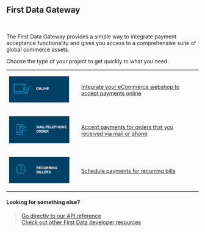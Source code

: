 ## First Data Gateway

&nbsp;

The First Data Gateway provides a simple way to integrate payment acceptance functionality and gives you access to a comprehensive suite of global commerce assets.

Choose the type of your project to get quickly to what you need.

<table>
  <tbody>
    <tr>
      <td>
        <p>
          <a href="?path=docs/GettingStarted/OnlineStoreIntegration/OnlineStoreIntegration.md"><img alt="ONLINE" data-entity-type="file" data-entity-uuid="efb12f51-bb61-48fb-8c75-c6ca2ed58cc6" src="https://raw.githubusercontent.com/Fiserv/Internet-Payment-Gateway/develop/assets/images/ONLINE_0.png" /></a>
        </p>
      </td>
      <td>
        &nbsp;
      </td>
      <td>
        <a href="?path=docs/GettingStarted/OnlineStoreIntegration/OnlineStoreIntegration.md">Integrate your eCommerce webshop to accept payments online</a>
      </td>
    </tr>
    <tr>
      <td>
        <p>
          <a href="?path=docs/GettingStarted/OnlineStoreIntegration/OnlineStoreIntegration.md"><img alt="MOTO" data-entity-type="file" data-entity-uuid="8401f1c8-3b03-47c4-b35e-3a0ea6f3c120" src="https://raw.githubusercontent.com/Fiserv/Internet-Payment-Gateway/develop/assets/images/MOTO_0.png" /></a>
        </p>
      </td>
      <td>
        &nbsp;
      </td>
      <td>
        <a href="?path=docs/GettingStarted/OnlineStoreIntegration/OnlineStoreIntegration.md">Accept payments for orders that you received via mail or phone</a>
      </td>
    </tr>
    <tr>
      <td>
        <p>
          <a href="?path=docs/GettingStarted/RecurringPayments/RecurringPayments.md"><img alt="RECURRING" data-entity-type="file" data-entity-uuid="0e127e44-ed24-4098-be4f-0ea3a25bc3b1" src="https://raw.githubusercontent.com/Fiserv/Internet-Payment-Gateway/develop/assets/images/RECURRING_0.png" /></a>
        </p>
      </td>
      <td>
        &nbsp;
      </td>
      <td>
        <a href="?path=docs/GettingStarted/RecurringPayments/RecurringPayments.md">Schedule payments for recurring bills</a>
      </td>
    </tr>
  </tbody>
</table>

#### Looking for something else?

> [Go directly to our API reference](../api?type=post&path=/authentication/access-tokens)  
> [Check out other First Data developer resources](?path=docs/getting-started.md)
